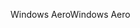 <span data-ttu-id="dd3d5-101">Windows Aero</span><span class="sxs-lookup"><span data-stu-id="dd3d5-101">Windows Aero</span></span>
